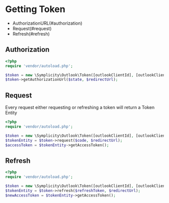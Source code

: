 # Getting Token

- AuthorizationURL(#authorization)
- Request(#request)
- Refresh(#refresh)

## Authorization
```php
<?php
require 'vendor/autoload.php';

$token = new \Symplicity\Outlook\Token([outlookClientId], [outlookClientSecret], ['logger' => $log]);
$token->getAuthorizationUrl($state, $redirectUrl);
```

## Request

Every request either requesting or refreshing a token will return a Token Entity

```php
<?php
require 'vendor/autoload.php';

$token = new \Symplicity\Outlook\Token([outlookClientId], [outlookClientSecret], ['logger' => $log]);
$tokenEntity = $token->request($code, $redirectUrl);
$accessToken = $tokenEntity->getAccessToken(); 
```

## Refresh

```php
<?php
require 'vendor/autoload.php';

$token = new \Symplicity\Outlook\Token([outlookClientId], [outlookClientSecret], ['logger' => $log]);
$tokenEntity = $token->refresh($refreshToken, $redirectUrl);
$newAccessToken = $tokenEntity->getAccessToken(); 
```